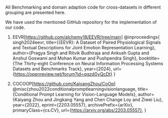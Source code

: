 All Benchmarking and domain adaption code for cross-datasets in different grouping are presented here.

We have used the mentioned GitHub repository for the implementation of our code.

1. EEVR[https://github.com/alchemy18/EEVR/tree/main]
   @inproceedings{ singh2024eevr, title={{EEVR}: A Dataset of Paired Physiological Signals and Textual Descriptions for Joint Emotion Representation Learning}, author={Pragya Singh and Ritvik Budhiraja and Ankush Gupta and Anshul Goswami and Mohan Kumar and Pushpendra Singh}, booktitle={The Thirty-eight Conference on Neural Information Processing Systems Datasets and Benchmarks Track}, year={2024}, url={https://openreview.net/forum?id=qgzdGyQcDt} }

2. COCOOP[https://github.com/KaiyangZhou/CoOp]
   @misc{zhou2022conditionalpromptlearningvisionlanguage, title={Conditional Prompt Learning for Vision-Language Models}, author={Kaiyang Zhou and Jingkang Yang and Chen Change Loy and Ziwei Liu}, year={2022}, eprint={2203.05557}, archivePrefix={arXiv}, primaryClass={cs.CV}, url={https://arxiv.org/abs/2203.05557}, }
